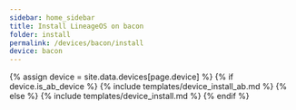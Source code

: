 ```yaml
---
sidebar: home_sidebar
title: Install LineageOS on bacon
folder: install
permalink: /devices/bacon/install
device: bacon
---
```

{% assign device = site.data.devices[page.device] %}
{% if device.is_ab_device %}
{% include templates/device_install_ab.md %}
{% else %}
{% include templates/device_install.md %}
{% endif %}
